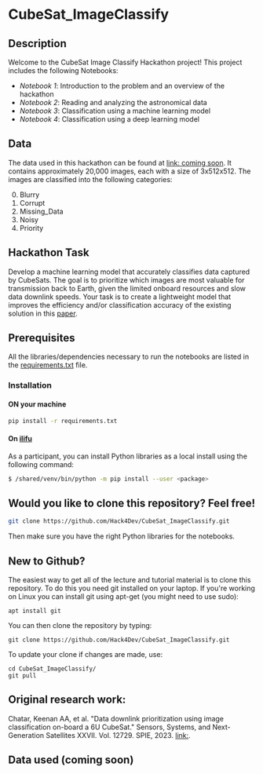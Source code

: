 # CubeSat_ImageClassify

## Description

Welcome to the CubeSat Image Classify Hackathon project! This project includes the following Notebooks:

- *Notebook 1*: Introduction to the problem and an overview of the hackathon 
- *Notebook 2*: Reading and analyzing the astronomical data
- *Notebook 3*: Classification using a machine learning model
- *Notebook 4*: Classification using a deep learning model


## Data

The data used in this hackathon can be found at [link: coming soon](). It contains approximately 20,000 images, each with a size of 3x512x512. The images are classified into the following categories:

0. Blurry
1. Corrupt
2. Missing_Data
3. Noisy
4. Priority


## Hackathon Task

Develop a machine learning model that accurately classifies data captured by CubeSats. The goal is to prioritize which images are most valuable for transmission back to Earth, given the limited onboard resources and slow data downlink speeds. Your task is to create a lightweight model that improves the efficiency and/or classification accuracy of the existing solution in this [paper](https://arxiv.org/pdf/2408.14865).


## Prerequisites

All the libraries/dependencies necessary to run the notebooks are listed in the [requirements.txt](https://github.com/Hack4Dev/CubeSat_ImageClassify/blob/main/requirements.txt) file.

### Installation


#### ON your machine
```bash
pip install -r requirements.txt
```

#### On [ilifu]()

As a participant, you can install Python libraries as a local install using the following command:

```bash
$ /shared/venv/bin/python -m pip install --user <package>
```

## Would you like to clone this repository? Feel free!

```bash
git clone https://github.com/Hack4Dev/CubeSat_ImageClassify.git
```

Then make sure you have the right Python libraries for the notebooks. 

## New to Github?

The easiest way to get all of the lecture and tutorial material is to clone this repository. To do this you need git installed on your laptop. If you're working on Linux you can install git using apt-get (you might need to use sudo):

```
apt install git
```

You can then clone the repository by typing:

```
git clone https://github.com/Hack4Dev/CubeSat_ImageClassify.git
```

To update your clone if changes are made, use:

```
cd CubeSat_ImageClassify/
git pull
```

## Original research work:

Chatar, Keenan AA, et al. "Data downlink prioritization using image classification on-board a 6U CubeSat." Sensors, Systems, and Next-Generation Satellites XXVII. Vol. 12729. SPIE, 2023. [link:](https://arxiv.org/pdf/2408.1486).


## Data used (coming soon)

